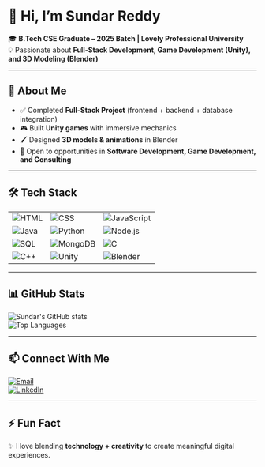 # 👋 Hi, I’m Sundar Reddy  

🎓 **B.Tech CSE Graduate – 2025 Batch | Lovely Professional University**  
💡 Passionate about **Full-Stack Development, Game Development (Unity), and 3D Modeling (Blender)**  

---

## 🚀 About Me
- ✅ Completed **Full-Stack Project** (frontend + backend + database integration)  
- 🎮 Built **Unity games** with immersive mechanics  
- 🖌️ Designed **3D models & animations** in Blender  
- 💼 Open to opportunities in **Software Development, Game Development, and Consulting**  

---

## 🛠️ Tech Stack  

| | | |
|---|---|---|
| ![HTML](https://img.shields.io/badge/HTML5-E34F26?style=for-the-badge&logo=html5&logoColor=white) | ![CSS](https://img.shields.io/badge/CSS3-1572B6?style=for-the-badge&logo=css3&logoColor=white) | ![JavaScript](https://img.shields.io/badge/JavaScript-F7DF1E?style=for-the-badge&logo=javascript&logoColor=black) |
| ![Java](https://img.shields.io/badge/Java-007396?style=for-the-badge&logo=java&logoColor=white) | ![Python](https://img.shields.io/badge/Python-3776AB?style=for-the-badge&logo=python&logoColor=white) | ![Node.js](https://img.shields.io/badge/Node.js-339933?style=for-the-badge&logo=node.js&logoColor=white) |
| ![SQL](https://img.shields.io/badge/SQL-003B57?style=for-the-badge&logo=databricks&logoColor=white) | ![MongoDB](https://img.shields.io/badge/MongoDB-47A248?style=for-the-badge&logo=mongodb&logoColor=white) | ![C](https://img.shields.io/badge/C-00599C?style=for-the-badge&logo=c&logoColor=white) |
| ![C++](https://img.shields.io/badge/C++-00599C?style=for-the-badge&logo=c%2B%2B&logoColor=white) | ![Unity](https://img.shields.io/badge/Unity-100000?style=for-the-badge&logo=unity&logoColor=white) | ![Blender](https://img.shields.io/badge/Blender-F5792A?style=for-the-badge&logo=blender&logoColor=white) |

---

## 📊 GitHub Stats  
![Sundar's GitHub stats](https://github-readme-stats.vercel.app/api?username=sundar633&show_icons=true&theme=tokyonight)  
![Top Languages](https://github-readme-stats.vercel.app/api/top-langs/?username=sundar633&layout=compact&theme=tokyonight)  

---

## 📫 Connect With Me  
[![Email](https://img.shields.io/badge/Email-D14836?style=for-the-badge&logo=gmail&logoColor=white)](mailto:sundarreddy633@gmail.com)  
[![LinkedIn](https://img.shields.io/badge/LinkedIn-0077B5?style=for-the-badge&logo=linkedin&logoColor=white)](https://www.linkedin.com/in/sundar-reddy-0150b6294)  

---

## ⚡ Fun Fact  
✨ I love blending **technology + creativity** to create meaningful digital experiences.  
